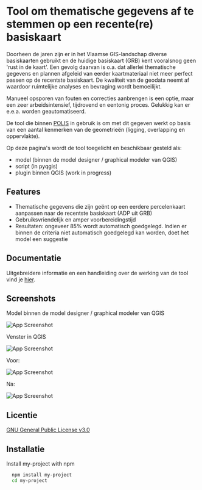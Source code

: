 # Tool om thematische gegevens af te stemmen op een recente(re) basiskaart

Doorheen de jaren zijn er in het Vlaamse GIS-landschap diverse basiskaarten gebruikt en de huidige basiskaart (GRB) kent vooralsnog geen 'rust in de kaart'. Een gevolg daarvan is o.a. dat allerlei thematische gegevens en plannen afgeleid van eerder kaartmateriaal niet meer perfect passen op de recentste basiskaart. De kwaliteit van de geodata neemt af waardoor ruimtelijke analyses en bevraging wordt bemoeilijkt.

Manueel opsporen van fouten en correcties aanbrengen is een optie, maar een zeer arbeidsintensief, tijdrovend en eentonig proces. Gelukkig kan er e.e.a. worden geautomatiseerd.

De tool die binnen [POLIS](https://oost-vlaanderen.be/bestuur-en-regio/wat-doet-het-provinciebestuur/e-government.html) in gebruik is om met dit gegeven werkt op basis van een aantal kenmerken van de geometrieën (ligging, overlapping en oppervlakte).

Op deze pagina's wordt de tool toegelicht en beschikbaar gesteld als:

- model (binnen de model designer / graphical modeler van QGIS)
- script (in pyqgis)
- plugin binnen QGIS (work in progress)


## Features

- Thematische gegevens die zijn geënt op een eerdere percelenkaart aanpassen naar de recentste basiskaart (ADP uit GRB)
- Gebruiksvriendelijk en amper voorbereidingstijd
- Resultaten: ongeveer 85% wordt automatisch goedgelegd. Indien er binnen de criteria niet automatisch goedgelegd kan worden, doet het model een suggestie


## Documentatie

Uitgebreidere informatie en een handleiding over de werking van de tool vind je [hier](https://linktodocumentation).


## Screenshots

Model binnen de model designer / graphical modeler van QGIS

![App Screenshot](https://i.postimg.cc/rs8dKLx0/image.png)

Venster in QGIS

![App Screenshot](https://i.postimg.cc/W1ns1JSn/image.png)

Voor:

![App Screenshot](https://i.postimg.cc/wjh7cv2y/image.png)

Na: 

![App Screenshot](https://i.postimg.cc/NjJfxHT0/image.png)


## Licentie

[GNU General Public License v3.0](https://www.gnu.org/licenses/gpl-3.0.html)


## Installatie

Install my-project with npm

```bash
  npm install my-project
  cd my-project
```
    


